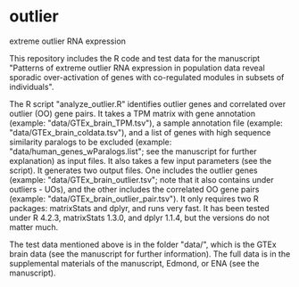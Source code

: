 # outlier
extreme outlier RNA expression

This repository includes the R code and test data for the manuscript "Patterns of extreme outlier RNA expression in population data reveal sporadic over-activation of genes with co-regulated modules in subsets of individuals". 

The R script "analyze_outlier.R" identifies outlier genes and correlated over outlier (OO) gene pairs. It takes a TPM matrix with gene annotation (example: "data/GTEx_brain_TPM.tsv"), a sample annotation file (example: "data/GTEx_brain_coldata.tsv"), and a list of genes with high sequence similarity paralogs to be excluded (example: "data/human_genes_wParalogs.list"; see the manuscript for further explanation) as input files. It also takes a few input parameters (see the script). It generates two output files. One includes the outlier genes (example: "data/GTEx_brain_outlier.tsv"; note that it also contains under outliers - UOs), and the other includes the correlated OO gene pairs (example: "data/GTEx_brain_outlier_pair.tsv"). It only requires two R packages: matrixStats and dplyr, and runs very fast. It has been tested under R 4.2.3, matrixStats 1.3.0, and dplyr 1.1.4, but the versions do not matter much.

The test data mentioned above is in the folder "data/", which is the GTEx brain data (see the manuscript for further information). The full data is in the supplemental materials of the manuscript, Edmond, or ENA (see the manuscript).
